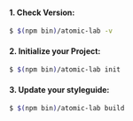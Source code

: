 #### 1. Check Version:
```sh
$ $(npm bin)/atomic-lab -v
```

#### 2. Initialize your Project:
```sh
$ $(npm bin)/atomic-lab init
```

#### 3. Update your styleguide:
```sh
$ $(npm bin)/atomic-lab build
```

